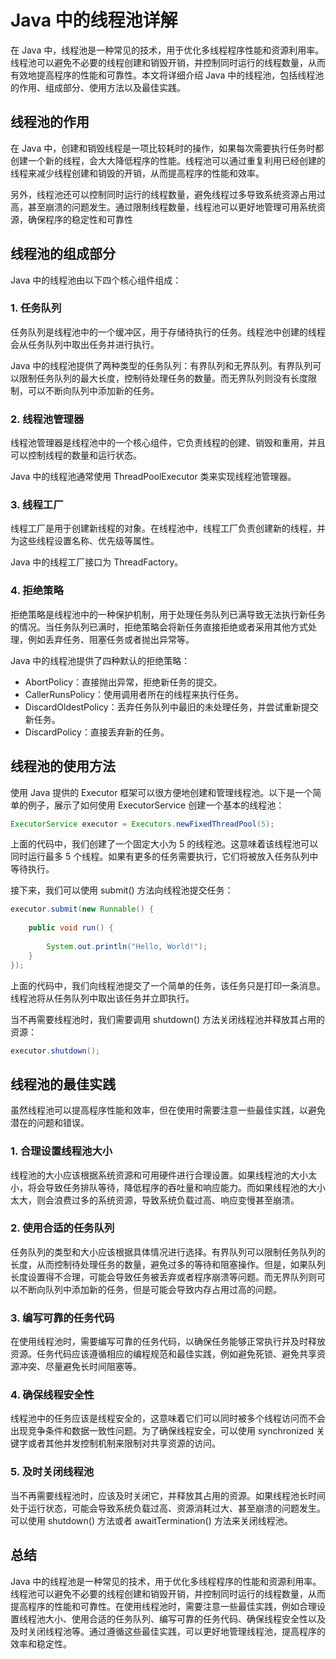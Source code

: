 # Java 中的线程池详解

在 Java 中，线程池是一种常见的技术，用于优化多线程程序性能和资源利用率。线程池可以避免不必要的线程创建和销毁开销，并控制同时运行的线程数量，从而有效地提高程序的性能和可靠性。本文将详细介绍 Java 中的线程池，包括线程池的作用、组成部分、使用方法以及最佳实践。

## 线程池的作用

在 Java 中，创建和销毁线程是一项比较耗时的操作，如果每次需要执行任务时都创建一个新的线程，会大大降低程序的性能。线程池可以通过重复利用已经创建的线程来减少线程创建和销毁的开销，从而提高程序的性能和效率。

另外，线程池还可以控制同时运行的线程数量，避免线程过多导致系统资源占用过高，甚至崩溃的问题发生。通过限制线程数量，线程池可以更好地管理可用系统资源，确保程序的稳定性和可靠性

## 线程池的组成部分

Java 中的线程池由以下四个核心组件组成：

### 1. 任务队列

任务队列是线程池中的一个缓冲区，用于存储待执行的任务。线程池中创建的线程会从任务队列中取出任务并进行执行。

Java 中的线程池提供了两种类型的任务队列：有界队列和无界队列。有界队列可以限制任务队列的最大长度，控制待处理任务的数量。而无界队列则没有长度限制，可以不断向队列中添加新的任务。

### 2. 线程池管理器

线程池管理器是线程池中的一个核心组件，它负责线程的创建、销毁和重用，并且可以控制线程的数量和运行状态。

Java 中的线程池通常使用 ThreadPoolExecutor 类来实现线程池管理器。

### 3. 线程工厂

线程工厂是用于创建新线程的对象。在线程池中，线程工厂负责创建新的线程，并为这些线程设置名称、优先级等属性。

Java 中的线程工厂接口为 ThreadFactory。

### 4. 拒绝策略

拒绝策略是线程池中的一种保护机制，用于处理任务队列已满导致无法执行新任务的情况。当任务队列已满时，拒绝策略会将新任务直接拒绝或者采用其他方式处理，例如丢弃任务、阻塞任务或者抛出异常等。

Java 中的线程池提供了四种默认的拒绝策略：

- AbortPolicy：直接抛出异常，拒绝新任务的提交。
- CallerRunsPolicy：使用调用者所在的线程来执行任务。
- DiscardOldestPolicy：丢弃任务队列中最旧的未处理任务，并尝试重新提交新任务。
- DiscardPolicy：直接丢弃新的任务。

## 线程池的使用方法

使用 Java 提供的 Executor 框架可以很方便地创建和管理线程池。以下是一个简单的例子，展示了如何使用 ExecutorService 创建一个基本的线程池：

```java
ExecutorService executor = Executors.newFixedThreadPool(5);
```

上面的代码中，我们创建了一个固定大小为 5 的线程池。这意味着该线程池可以同时运行最多 5 个线程。如果有更多的任务需要执行，它们将被放入任务队列中等待执行。

接下来，我们可以使用 submit() 方法向线程池提交任务：

```java
executor.submit(new Runnable() {
   
    public void run() {
   
        System.out.println("Hello, World!");
    }
});
```

上面的代码中，我们向线程池提交了一个简单的任务，该任务只是打印一条消息。线程池将从任务队列中取出该任务并立即执行。

当不再需要线程池时，我们需要调用 shutdown() 方法关闭线程池并释放其占用的资源：

```java
executor.shutdown();
```

## 线程池的最佳实践

虽然线程池可以提高程序性能和效率，但在使用时需要注意一些最佳实践，以避免潜在的问题和错误。

### 1. 合理设置线程池大小

线程池的大小应该根据系统资源和可用硬件进行合理设置。如果线程池的大小太小，将会导致任务排队等待，降低程序的吞吐量和响应能力。而如果线程池的大小太大，则会浪费过多的系统资源，导致系统负载过高、响应变慢甚至崩溃。

### 2. 使用合适的任务队列

任务队列的类型和大小应该根据具体情况进行选择。有界队列可以限制任务队列的长度，从而控制待处理任务的数量，避免过多的等待和阻塞操作。但是，如果队列长度设置得不合理，可能会导致任务被丢弃或者程序崩溃等问题。而无界队列则可以不断向队列中添加新的任务，但是可能会导致内存占用过高的问题。

### 3. 编写可靠的任务代码

在使用线程池时，需要编写可靠的任务代码，以确保任务能够正常执行并及时释放资源。任务代码应该遵循相应的编程规范和最佳实践，例如避免死锁、避免共享资源冲突、尽量避免长时间阻塞等。

### 4. 确保线程安全性

线程池中的任务应该是线程安全的，这意味着它们可以同时被多个线程访问而不会出现竞争条件和数据一致性问题。为了确保线程安全，可以使用 synchronized 关键字或者其他并发控制机制来限制对共享资源的访问。

### 5. 及时关闭线程池

当不再需要线程池时，应该及时关闭它，并释放其占用的资源。如果线程池长时间处于运行状态，可能会导致系统负载过高、资源消耗过大、甚至崩溃的问题发生。可以使用 shutdown() 方法或者 awaitTermination() 方法来关闭线程池。

## 总结

Java 中的线程池是一种常见的技术，用于优化多线程程序的性能和资源利用率。线程池可以避免不必要的线程创建和销毁开销，并控制同时运行的线程数量，从而提高程序的性能和可靠性。在使用线程池时，需要注意一些最佳实践，例如合理设置线程池大小、使用合适的任务队列、编写可靠的任务代码、确保线程安全性以及及时关闭线程池等。通过遵循这些最佳实践，可以更好地管理线程池，提高程序的效率和稳定性。